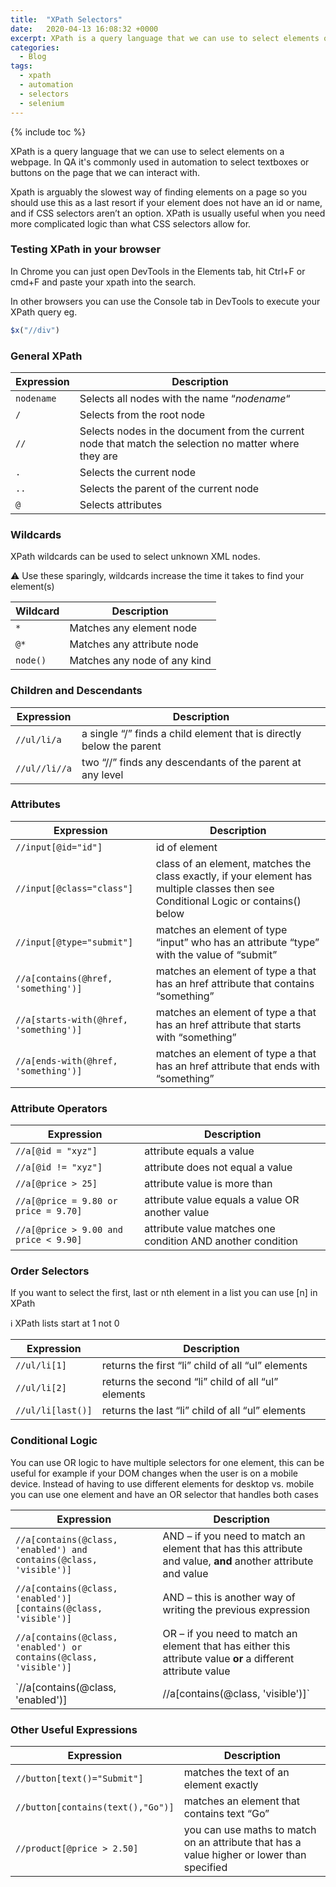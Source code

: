 ```yaml
---
title:  "XPath Selectors"
date:   2020-04-13 16:08:32 +0000
excerpt: XPath is a query language that we can use to select elements on a webpage. In QA it's commonly used in automation to select textboxes or buttons on the page that we can interact with.
categories:
  - Blog
tags:
  - xpath
  - automation
  - selectors
  - selenium
---
```


{% include toc %}

XPath is a query language that we can use to select elements on a webpage. In QA it's commonly used in automation to select textboxes or buttons on the page that we can interact with.

Xpath is arguably the slowest way of finding elements on a page so you should use this as a last resort if your element does not have an id or name, and if CSS selectors aren’t an option. XPath is usually useful when you need more complicated logic than what CSS selectors allow for.

### Testing XPath in your browser

In Chrome you can just open DevTools in the Elements tab, hit Ctrl+F or cmd+F and paste your xpath into the search.

In other browsers you can use the Console tab in DevTools to execute your XPath query eg.

```javascript
$x("//div")
```


### General XPath

| Expression | Description |
|--|--|
| `nodename` | Selects all nodes with the name “_nodename_“ |
| `/` | Selects from the root node |
| `//` | Selects nodes in the document from the current node that match the selection no matter where they are |
| `.` | Selects the current node |
| `..` | Selects the parent of the current node |
| `@` | Selects attributes |


### Wildcards

XPath wildcards can be used to select unknown XML nodes.

⚠️ Use these sparingly, wildcards increase the time it takes to find your element(s)

| Wildcard | Description |
|--|--|
| `*` | Matches any element node |
| `@*` | Matches any attribute node |
| `node()` | Matches any node of any kind |


### Children and Descendants

| Expression | Description |
|--|--|
| `//ul/li/a` | a single “/” finds a child element that is directly below the parent |
| `//ul//li//a` | two “//” finds any descendants of the parent at any level |



### Attributes

| Expression | Description |
|--|--|
| `//input[@id="id"]` | id of element |
| `//input[@class="class"]` | class of an element, matches the class exactly, if your element has multiple classes then see Conditional Logic or contains() below |
| `//input[@type="submit"]` | matches an element of type “input” who has an attribute “type” with the value of “submit” |
| `//a[contains(@href, 'something')]` | matches an element of type a that has an href attribute that contains “something” |
| `//a[starts-with(@href, 'something')]` | matches an element of type a that has an href attribute that starts with “something” |
| `//a[ends-with(@href, 'something')]` | matches an element of type a that has an href attribute that ends with “something” |


### Attribute Operators

| Expression | Description |
|--|--|
| `//a[@id = "xyz"]` | attribute equals a value |
| `//a[@id != "xyz"]` | attribute does not equal a value |
| `//a[@price > 25]` | attribute value is more than |
| `//a[@price = 9.80 or price = 9.70]` | attribute value equals a value OR another value |
| `//a[@price > 9.00 and price < 9.90]` | attribute value matches one condition AND another condition |


### Order Selectors

If you want to select the first, last or nth element in a list you can use [n] in XPath

ℹ️ XPath lists start at 1 not 0

| Expression | Description |
|--|--|
| `//ul/li[1]` | returns the first “li” child of all “ul” elements |
| `//ul/li[2]` | returns the second “li” child of all “ul” elements |
| `//ul/li[last()]` | returns the last “li” child of all “ul” elements |


### Conditional Logic

You can use OR logic to have multiple selectors for one element, this can be useful for example if your DOM changes when the user is on a mobile device. Instead of having to use different elements for desktop vs. mobile you can use one element and have an OR selector that handles both cases


| Expression | Description |
|--|--|
| `//a[contains(@class, 'enabled') and contains(@class, 'visible')]` | AND – if you need to match an element that has this attribute and value,  **and**  another attribute and value |
| `//a[contains(@class, 'enabled')][contains(@class, 'visible')]` | AND – this is another way of writing the previous expression |
| `//a[contains(@class, 'enabled') or contains(@class, 'visible')]`  |  OR – if you need to match an element that has either this attribute value  **or**  a different attribute value  |
| `//a[contains(@class, 'enabled')] | //a[contains(@class, 'visible')]` | OR – this is another way of writing the previous expression |


### Other Useful Expressions


| Expression | Description |
|--|--|
| `//button[text()="Submit"]` | matches the text of an element exactly |
| `//button[contains(text(),"Go")]` | matches an element that contains text “Go” |
| `//product[@price > 2.50]` | you can use maths to match on an attribute that has a value higher or lower than specified |